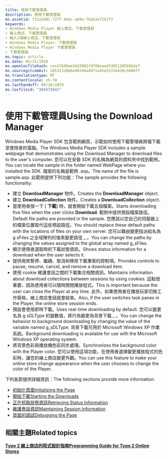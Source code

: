 ```yaml
---
title: 使用下載管理員
description: 使用下載管理員
ms.assetid: f332a981-727f-4abc-a84e-76ab3e72b7f2
keywords:
- Windows Media Player 線上商店，下載管理員
- 線上商店、下載管理員
- 輸入2個線上商店、下載管理員
- Windows Media Player，下載管理員
- Windows Media Player 下載管理員
- 下載管理員
ms.topic: article
ms.date: 05/31/2018
ms.openlocfilehash: cecb7b99ae36d3881fdf80eaad7d851205b9b2e7
ms.sourcegitcommit: 2d531328b6ed82d4ad971a45a5131b430c5866f7
ms.translationtype: MT
ms.contentlocale: zh-TW
ms.lasthandoff: 09/16/2019
ms.locfileid: "104372641"
---
```

# <a name="using-the-download-manager"></a><span data-ttu-id="9e413-109">使用下載管理員</span><span class="sxs-lookup"><span data-stu-id="9e413-109">Using the Download Manager</span></span>

<span data-ttu-id="9e413-110">Windows Media Player SDK 包含範例網頁，示範如何使用下載管理員將檔下載至使用者的電腦。</span><span class="sxs-lookup"><span data-stu-id="9e413-110">The Windows Media Player SDK includes a sample webpage that demonstrates using the Download Manager to download files to the user's computer.</span></span> <span data-ttu-id="9e413-111">您可以在安裝 SDK 的名稱為網頁的資料夾中找到範例。</span><span class="sxs-lookup"><span data-stu-id="9e413-111">You can locate the sample in the folder named WebPage where you installed the SDK.</span></span> <span data-ttu-id="9e413-112">檔案的名稱是範例 .asp。</span><span class="sxs-lookup"><span data-stu-id="9e413-112">The name of the file is sample.asp.</span></span> <span data-ttu-id="9e413-113">此範例提供下列功能：</span><span class="sxs-lookup"><span data-stu-id="9e413-113">The sample provides the following functionality:</span></span>

-   <span data-ttu-id="9e413-114">建立 **DownloadManager** 物件。</span><span class="sxs-lookup"><span data-stu-id="9e413-114">Creates the **DownloadManager** object.</span></span>
-   <span data-ttu-id="9e413-115">建立 **DownloadCollection** 物件。</span><span class="sxs-lookup"><span data-stu-id="9e413-115">Creates a **DownloadCollection** object.</span></span>
-   <span data-ttu-id="9e413-116">當使用者按一下 [ **下載**] 時，就會開始下載五個檔案。</span><span class="sxs-lookup"><span data-stu-id="9e413-116">Starts downloading five files when the user clicks **Download**.</span></span> <span data-ttu-id="9e413-117">範例中提供預設檔案路徑。</span><span class="sxs-lookup"><span data-stu-id="9e413-117">Default file paths are provided in the sample.</span></span> <span data-ttu-id="9e413-118">您應該以您自己的伺服器上的檔案位置取代這些預設路徑。</span><span class="sxs-lookup"><span data-stu-id="9e413-118">You should replace these default paths with the locations of files on your own server.</span></span> <span data-ttu-id="9e413-119">您可以藉由變更指派給名為 g sFiles 之全域陣列的值來變更路徑 \_ 。</span><span class="sxs-lookup"><span data-stu-id="9e413-119">You can change the paths by changing the values assigned to the global array named g\_sFiles.</span></span>
-   <span data-ttu-id="9e413-120">顯示使用者選取時的下載狀態資訊。</span><span class="sxs-lookup"><span data-stu-id="9e413-120">Shows status information for a download when the user selects it.</span></span>
-   <span data-ttu-id="9e413-121">提供用來暫停、繼續、取消和移除下載專案的控制項。</span><span class="sxs-lookup"><span data-stu-id="9e413-121">Provides controls to pause, resume, cancel, and remove a download item.</span></span>
-   <span data-ttu-id="9e413-122">使用 cookie 維護會話之間的下載集合相關資訊。</span><span class="sxs-lookup"><span data-stu-id="9e413-122">Maintains information about download collections between sessions by using cookies.</span></span> <span data-ttu-id="9e413-123">這點很重要，因為使用者可以隨時關閉播放程式。</span><span class="sxs-lookup"><span data-stu-id="9e413-123">This is important because the user can close the Player at any time.</span></span> <span data-ttu-id="9e413-124">此外，如果使用者在播放玩家切換工作窗格，線上商店會話就會結束。</span><span class="sxs-lookup"><span data-stu-id="9e413-124">Also, if the user switches task panes in the Player, the online store session ends.</span></span>
-   <span data-ttu-id="9e413-125">預設會使用即時下載。</span><span class="sxs-lookup"><span data-stu-id="9e413-125">Uses real-time downloading by default.</span></span> <span data-ttu-id="9e413-126">您可以變更名為 g sDLType 的變數值，將行為變更為背景下載 \_ 。</span><span class="sxs-lookup"><span data-stu-id="9e413-126">You can change the behavior to background downloading by changing the value of the variable named g\_sDLType.</span></span> <span data-ttu-id="9e413-127">背景下載可用於 Microsoft Windows XP 作業系統。</span><span class="sxs-lookup"><span data-stu-id="9e413-127">Background downloading is available for use with the Microsoft Windows XP operating system.</span></span>
-   <span data-ttu-id="9e413-128">將背景色彩與播放機色彩同步處理。</span><span class="sxs-lookup"><span data-stu-id="9e413-128">Synchronizes the background color with the Player color.</span></span> <span data-ttu-id="9e413-129">您可以使用這項功能，在使用者選擇變更播放程式的色彩時，讓您的線上商店變更外觀。</span><span class="sxs-lookup"><span data-stu-id="9e413-129">You can use this feature to make your online store change appearance when the user chooses to change the color of the Player.</span></span>

<span data-ttu-id="9e413-130">下列各節提供詳細資訊：</span><span class="sxs-lookup"><span data-stu-id="9e413-130">The following sections provide more information:</span></span>

-   [<span data-ttu-id="9e413-131">初始化頁面</span><span class="sxs-lookup"><span data-stu-id="9e413-131">Initializing the Page</span></span>](initializing-the-page.md)
-   [<span data-ttu-id="9e413-132">開始下載</span><span class="sxs-lookup"><span data-stu-id="9e413-132">Starting the Downloads</span></span>](starting-the-downloads.md)
-   [<span data-ttu-id="9e413-133">正在抓取狀態資訊</span><span class="sxs-lookup"><span data-stu-id="9e413-133">Retrieving Status Information</span></span>](retrieving-status-information.md)
-   [<span data-ttu-id="9e413-134">維護會話資訊</span><span class="sxs-lookup"><span data-stu-id="9e413-134">Maintaining Session Information</span></span>](maintaining-session-information.md)
-   [<span data-ttu-id="9e413-135">頁面的調試</span><span class="sxs-lookup"><span data-stu-id="9e413-135">Debugging the Page</span></span>](debugging-the-page.md)

## <a name="related-topics"></a><span data-ttu-id="9e413-136">相關主題</span><span class="sxs-lookup"><span data-stu-id="9e413-136">Related topics</span></span>

<dl> <dt>

[<span data-ttu-id="9e413-137">**Type 2 線上商店的程式設計指南**</span><span class="sxs-lookup"><span data-stu-id="9e413-137">**Programming Guide for Type 2 Online Stores**</span></span>](programming-guide-for-type-2-online-stores.md)
</dt> </dl>

 

 




